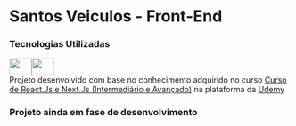 # Santos Veiculos - Front-End

### Tecnologias Utilizadas
<img src="https://cdn.jsdelivr.net/gh/devicons/devicon/icons/react/react-original-wordmark.svg" height="30" width="40" /><img src="https://cdn.jsdelivr.net/gh/devicons/devicon/icons/bootstrap/bootstrap-original.svg" height="30" width="40" />
<br/>
Projeto desenvolvido com base no conhecimento adquirido no curso [Curso de React.Js e Next.Js (Intermediário e Avançado)](https://www.udemy.com/course/curso-de-reactjs-nextjs-completo-do-basico-ao-avancado/) na plataforma da [Udemy](https://www.udemy.com/)

### Projeto ainda em fase de desenvolvimento

